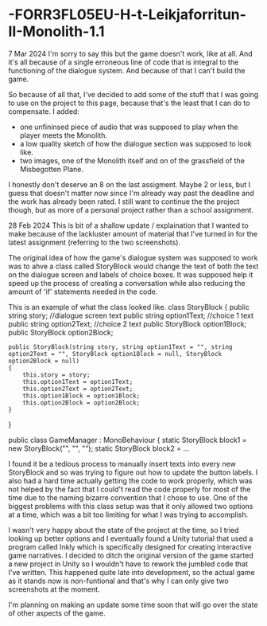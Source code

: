 # -FORR3FL05EU-H-t-Leikjaforritun-II-Monolith-1.1

7 Mar 2024
I'm sorry to say this but the game doesn't work, like at all. And it's all because of a single erroneous line of code that is integral to the functioning of the dialogue system. And because of that I can't build the game.

So because of all that, I've decided to add some of the stuff that I was going to use on the project to this page, because that's the least that I can do to compensate.
I added:
- one unfininsed piece of audio that was supposed to play when the player meets the Monolith.
- a low quality sketch of how the dialogue section was supposed to look like.
- two images, one of the Monolith itself and on of the grassfield of the Misbegotten Plane.

I honestly don't deserve an 8 on the last assigment. Maybe 2 or less, but I guess that doesn't matter now since I'm already way past the deadline and the work has already been rated.
I still want to continue the the project though, but as more of a personal project rather than a school assignment.


28 Feb 2024
This is bit of a shallow update / explaination that I wanted to make because of the lackluster amount of material that I've turned in for the latest assignment (referring to the two screenshots).

The original idea of how the game's dialogue system was supposed to work was to ahve a class called StoryBlock would change the text of both the text on the dialogue screen and labels of choice boxes. It was supposed help it speed up the process of creating a conversation while also reducing the amount of 'if' statements needed in the code.

This is an example of what the class looked like.
class StoryBlock
{
    public string story; //dialogue screen text
    public string option1Text; //choice 1 text
    public string option2Text; //choice 2 text
    public StoryBlock option1Block;
    public StoryBlock option2Block;

    public StoryBlock(string story, string option1Text = "", string option2Text = "", StoryBlock option1Block = null, StoryBlock option2Block = null)
    {
        this.story = story;
        this.option1Text = option1Text;
        this.option2Text = option2Text;
        this.option1Block = option1Block;
        this.option2Block = option2Block;
    }
}

public class GameManager : MonoBehaviour
{
    static StoryBlock block1 = new StoryBlock("", "", "");
    static StoryBlock block2 =
...


I found it be a tedious process to manually insert texts into every new StoryBlock and so was trying to figure out how to update the button labels. I also had a hard time actually getting the code to work properly, which was not helped by the fact that I could't read the code properly for most of the time due to the naming bizarre convention that I chose to use.
One of the biggest problems with this class setup was that it only allowed two options at a time, which was a bit too limiting for what I was trying to accomplish.

I wasn't very happy about the state of the project at the time, so I tried looking up better options and I eventually found a Unity tutorial that used a program called Inkly which is specifically designed for creating interactive game narratives. I decided to ditch the original version of the game started a new project in Unity so I wouldn't have to rework the jumbled code that I've written. This happened quite late into development, so the actual game as it stands now is non-funtional and that's why I can only give two screenshots at the moment.

I'm planning on making an update some time soon that will go over the state of other aspects of the game.
